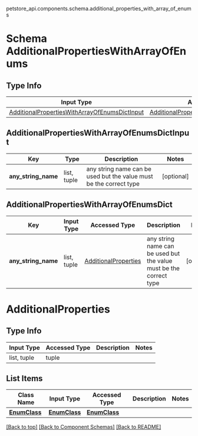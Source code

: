 petstore_api.components.schema.additional_properties_with_array_of_enums
# Schema AdditionalPropertiesWithArrayOfEnums

## Type Info
Input Type | Accessed Type | Description | Notes
------------ | ------------- | ------------- | -------------
[AdditionalPropertiesWithArrayOfEnumsDictInput](#additionalpropertieswitharrayofenumsdictinput) | [AdditionalPropertiesWithArrayOfEnumsDict](#additionalpropertieswitharrayofenumsdict) |  |

## AdditionalPropertiesWithArrayOfEnumsDictInput
Key | Type |  Description | Notes
------------ | ------------- | ------------- | -------------
**any_string_name** | list, tuple | any string name can be used but the value must be the correct type | [optional]

## AdditionalPropertiesWithArrayOfEnumsDict
Key | Input Type | Accessed Type | Description | Notes
------------ | ------------- | ------------- | ------------- | -------------
**any_string_name** | list, tuple | [AdditionalProperties](#additionalproperties) | any string name can be used but the value must be the correct type | [optional]

# AdditionalProperties

## Type Info
Input Type | Accessed Type | Description | Notes
------------ | ------------- | ------------- | -------------
list, tuple | tuple |  |

## List Items
Class Name | Input Type | Accessed Type | Description | Notes
------------- | ------------- | ------------- | ------------- | -------------
[**EnumClass**](enum_class.md) | [**EnumClass**](enum_class.md) | [**EnumClass**](enum_class.md) |  |

[[Back to top]](#top) [[Back to Component Schemas]](../../../README.md#Component-Schemas) [[Back to README]](../../../README.md)
